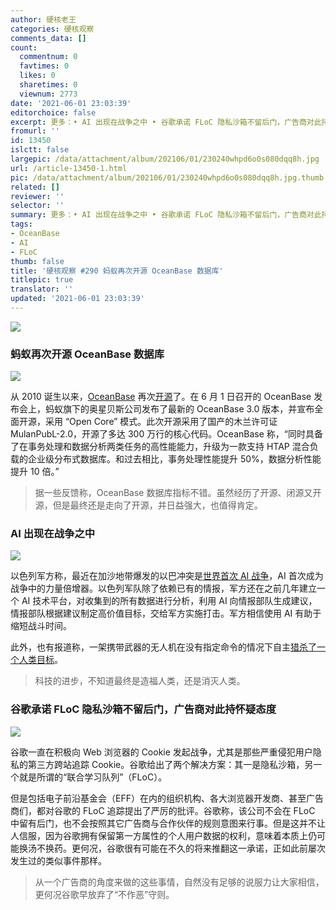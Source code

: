 ```yaml
---
author: 硬核老王
categories: 硬核观察
comments_data: []
count:
  commentnum: 0
  favtimes: 0
  likes: 0
  sharetimes: 0
  viewnum: 2773
date: '2021-06-01 23:03:39'
editorchoice: false
excerpt: 更多：• AI 出现在战争之中 • 谷歌承诺 FLoC 隐私沙箱不留后门，广告商对此持怀疑态度
fromurl: ''
id: 13450
islctt: false
largepic: /data/attachment/album/202106/01/230240whpd6o0s080dqq8h.jpg
url: /article-13450-1.html
pic: /data/attachment/album/202106/01/230240whpd6o0s080dqq8h.jpg.thumb.jpg
related: []
reviewer: ''
selector: ''
summary: 更多：• AI 出现在战争之中 • 谷歌承诺 FLoC 隐私沙箱不留后门，广告商对此持怀疑态度
tags:
- OceanBase
- AI
- FLoC
thumb: false
title: '硬核观察 #290 蚂蚁再次开源 OceanBase 数据库'
titlepic: true
translator: ''
updated: '2021-06-01 23:03:39'
---
```


![](/data/attachment/album/202106/01/230240whpd6o0s080dqq8h.jpg)


### 蚂蚁再次开源 OceanBase 数据库


![](/data/attachment/album/202106/01/230252khgeug4ntgee6ee6.jpg)


从 2010 诞生以来，[OceanBase](https://open.oceanbase.com/) 再次[开源](https://gitee.com/oceanbase)了。在 6 月 1 日召开的 OceanBase 发布会上，蚂蚁旗下的奥星贝斯公司发布了最新的 OceanBase 3.0 版本，并宣布全面开源，采用 “Open Core” 模式。此次开源采用了国产的木兰许可证 MulanPubL-2.0，开源了多达 300 万行的核心代码。OceanBase 称，“同时具备了在事务处理和数据分析两类任务的高性能能力，升级为一款支持 HTAP 混合负载的企业级分布式数据库。和过去相比，事务处理性能提升 50%，数据分析性能提升 10 倍。”



> 
> 据一些反馈称，OceanBase 数据库指标不错。虽然经历了开源、闭源又开源，但是最终还是走向了开源，并日益强大，也值得肯定。
> 
> 
> 


### AI 出现在战争之中


![](/data/attachment/album/202106/01/230307rzdm0tmccvrtb5ck.jpg)


以色列军方称，最近在加沙地带爆发的以巴冲突是[世界首次 AI 战争](https://www.jpost.com/arab-israeli-conflict/gaza-news/guardian-of-the-walls-the-first-ai-war-669371)，AI 首次成为战争中的力量倍增器。以色列军队除了依赖已有的情报，军方还在之前几年建立一个 AI 技术平台，对收集到的所有数据进行分析，利用 AI 向情报部队生成建议，情报部队根据建议制定高价值目标，交给军方实施打击。军方相信使用 AI 有助于缩短战斗时间。


此外，也有报道称，一架携带武器的无人机在没有指定命令的情况下自主[猎杀了一个人类目标](https://nypost.com/2021/05/29/killer-drone-hunted-down-a-human-target-without-being-told-to/)。



> 
> 科技的进步，不知道最终是造福人类，还是消灭人类。
> 
> 
> 


### 谷歌承诺 FLoC 隐私沙箱不留后门，广告商对此持怀疑态度


![](/data/attachment/album/202106/01/230324aww0bawfp9wifawl.jpg)


谷歌一直在积极向 Web 浏览器的 Cookie 发起战争，尤其是那些严重侵犯用户隐私的第三方跨站追踪 Cookie。谷歌给出了两个解决方案：其一是隐私沙箱，另一个就是所谓的“联合学习队列”（FLoC）。


但是包括电子前沿基金会（EFF）在内的组织机构、各大浏览器开发商、甚至广告商们，都对谷歌的 FLoC 追踪提出了严厉的批评。谷歌称，该公司不会在 FLoC 中留有后门，也不会按照其它广告商与合作伙伴的规则意图来行事。但是这并不让人信服，因为谷歌拥有保留第一方属性的个人用户数据的权利，意味着本质上仍可能换汤不换药。更何况，谷歌很有可能在不久的将来推翻这一承诺，正如此前屡次发生过的类似事件那样。



> 
> 从一个广告商的角度来做的这些事情，自然没有足够的说服力让大家相信，更何况谷歌早放弃了“不作恶”守则。
> 
> 
>